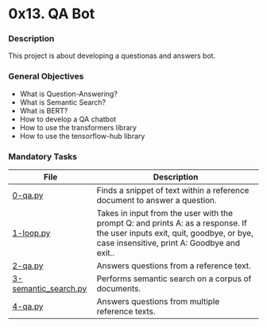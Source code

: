 # 0x13. QA Bot

### Description

This project is about developing a questionas and answers bot.

### General Objectives

* What is Question-Answering?
* What is Semantic Search?
* What is BERT?
* How to develop a QA chatbot
* How to use the transformers library
* How to use the tensorflow-hub library

### Mandatory Tasks

| File | Description |
| ------ | ------ |
| [0-qa.py](0-qa.py) | Finds a snippet of text within a reference document to answer a question. |
| [1-loop.py](1-loop.py) | Takes in input from the user with the prompt Q: and prints A: as a response. If the user inputs exit, quit, goodbye, or bye, case insensitive, print A: Goodbye and exit.. |
| [2-qa.py](2-qa.py) | Answers questions from a reference text. |
| [3-semantic_search.py](3-semantic_search.py) | Performs semantic search on a corpus of documents. |
| [4-qa.py](4-qa.py) | Answers questions from multiple reference texts. |
